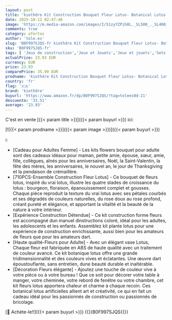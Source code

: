 ```yaml
---
layout: post
title: 'kiothdre Kit Construction Bouquet Fleur Lotus- Botanical Lotus pour Adulte Femme- 710PCS Botanique Fleurs Artificielles pour Décoration Maison & Bureau- Cadeau Noël & Saint Valentin  Anniversaire'
date: 2025-10-12 02:47:46
image: 'https://m.media-amazon.com/images/I/51zyYZPih8L._SL500_._SL400_.jpg'
comments: true
category: ofertas
author: 'tole.es'
slug: 'B0F997SJQS-fr kiothdre Kit Construction Bouquet Fleur Lotus- Botanical...'
sku: 'B0F997SJQS-fr'
tags: [ 'Jeux de construction','Jeux et Jouets','Jeux et jouets','Sets de jeux de construction','kiothdre','🇫🇷', ]
actualPrice: 23.93 EUR
currency: EUR
price: 23.93
comparePrice: 35.99 EUR
prodname: 'kiothdre Kit Construction Bouquet Fleur Lotus- Botanical Lotus pour Adulte Femme- 710PCS Botanique Fleurs Artificielles pour Décoration Maison & Bureau- Cadeau Noël & Saint Valentin  Anniversaire'
country: 'fr'
flag: '🇫🇷'
brand: 'kiothdre'
buyurl: 'https://www.amazon.fr/dp/B0F997SJQS/?tag=tolees0d-21'
descuento: '33.51'
average: '23.93'
---
```


C'est en vente [{{< param title >}}]({{< param buyurl >}}) ici:

[![{{< param prodname >}}]({{< param image >}})]({{< param buyurl >}})

ℹ️:

- [Cadeau pour Adultes Femme] - Les kits flowers bouquet pour adulte sont des cadeaux idéaux pour maman, petite amie, épouse, sœur, amie, fille, collègues, aînés pour les anniversaires, Noël, la Saint-Valentin, la fête des mères, les anniversaires, le nouvel an, le jour de Thanksgiving et la pendaison de crémaillère.
- [710PCS-Ensemble Construction Fleur Lotus] - Ce bouquet de fleurs lotus, inspiré du vrai lotus, illustre les quatre stades de croissance du lotus : bourgeon, floraison, épanouissement complet et gousses. Chaque pièce reproduit la texture du vrai lotus avec ses pétales courbés et ses dégradés de couleurs naturelles, du rose doux au rose profond, créant pureté et élégance, et apportant la vitalité et la beauté de la nature à votre intérieur.
- [Expérience Construction Détendue] - Ce kit construction forme fleurs est accompagné dun manuel dinstructions coloré, idéal pour les adultes, les adolescents et les enfants. Assemblez kit plante lotus pour une expérience de construction enrichissante, aussi bien pour les amateurs de fleurs que pour les amateurs dart.
- [Haute qualité-Fleurs pour Adulte] - Avec un élégant vase Lotus, Chaque fleur est fabriquée en ABS de haute qualité avec un traitement de couleur avancé. Ce kit botanique lotus offre une grande tridimensionnalité et des couleurs vives et éclatantes. Une œuvre dart époustouflante, sans entretien, dune beauté durable et inaltérable.
- [Décoration Fleurs élégante] - Ajoutez une touche de couleur vive à votre pièce ou à votre bureau ! Que ce soit pour décorer votre table à manger, votre cheminée, votre rebord de fenêtre ou votre chambre, cet kit fleurs lotus apportera chaleur et charme à chaque recoin. Ces botanical lotus artificielles allient art et créativité, ce qui en fait un cadeau idéal pour les passionnés de construction ou passionnés de bricolage.

[🛒 Achète-le!!]({{< param buyurl >}})
{{<world>}}B0F997SJQS{{</world>}}
